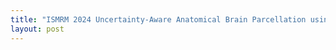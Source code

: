 ```yaml
---
title: "ISMRM 2024 Uncertainty-Aware Anatomical Brain Parcellation using Di usion MRI"
layout: post
---
```


